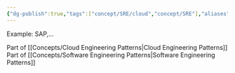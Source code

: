 ```yaml
---
{"dg-publish":true,"tags":["concept/SRE/cloud","concept/SRE"],"aliases":["SAAS"],"creation_date":"2024-05-02 13:05","permalink":"/concepts/software-as-a-service/","dgPassFrontmatter":true}
---
```


Example: SAP,...

Part of [[Concepts/Cloud Engineering Patterns\|Cloud Engineering Patterns]]
Part of [[Concepts/Software Engineering Patterns\|Software Engineering Patterns]]
